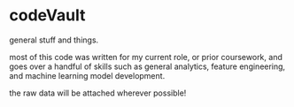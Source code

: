 # codeVault
general stuff and things.

most of this code was written for my current role, or prior coursework, and goes over a handful of skills
such as general analytics, feature engineering, and machine learning model development.

the raw data will be attached wherever possible!

